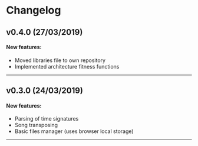 # Changelog

## v0.4.0 (27/03/2019)

#### New features:

- Moved libraries file to own repository
- Implemented architecture fitness functions

---

## v0.3.0 (24/03/2019)

#### New features:

- Parsing of time signatures
- Song transposing
- Basic files manager (uses browser local storage)

---
